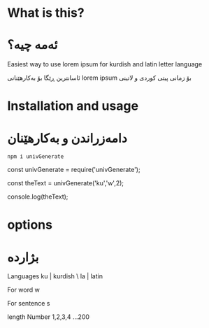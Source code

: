 # What is this?
# ئەمە چیە؟

Easiest way to use lorem ipsum for kurdish and latin letter language


ئاسانترین ڕێگا بۆ بەکارهێنانی  lorem ipsum بۆ زمانی پیتی کوردی و لاتینی


# Installation and usage
# دامەزراندن و بەکار‌هێنان

`npm i univGenerate`

const univGenerate = require('univGenerate');

const theText = univGenerate('ku','w',2);

console.log(theText);


# options
# بژاردە

Languages ku | kurdish \ la | latin

For word w

For sentence s

length Number 1,2,3,4 ...200
